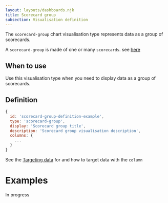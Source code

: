```yaml
---
layout: layouts/dashboards.njk
title: Scorecard group
subsection: Visualisation definition
---
```


The `scorecard-group` chart visualisation type represents data as a group of scorecards.

A `scorecard-group` is made of one or many `scorecards`. see [here](/dashboards/visualisations/scorecard)

## When to use

Use this visualisation type when you need to display data as a group of scorecards. 

## Definition

```js
{
  id: 'scorecard-group-definition-example',
  type: 'scorecard-group',
  display: 'Scorecard group title',
  description: 'Scorecard group visualisation description',
  columns: {
    ...
  }
}
```

See the [Targeting data](/dashboards/visualisations/targeting-data) for and how to target data with the `column`

# Examples

In progress

